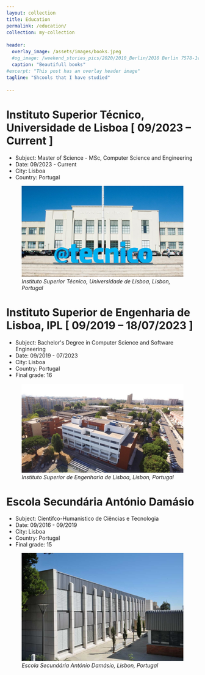 ```yaml
---
layout: collection
title: Education
permalink: /education/
collection: my-collection

header:
  overlay_image: /assets/images/books.jpeg
  #og_image: /weekend_stories_pics/2020/2010_Berlin/2010 Berlin 7578-1v (02. Okt. 2020).jpg
  caption: "Beautifull books"
#excerpt: "This post has an overlay header image"
tagline: "Shcools that I have studied"

---
```


# Instituto Superior Técnico, Universidade de Lisboa [ 09/2023 – Current ]

- Subject: Master of Science - MSc, Computer Science and Engineering
- Date: 09/2023 - Current
- City: Lisboa
- Country: Portugal

<figure>
  <img src="/assets/images/ist.jpg" alt="this is a placeholder image">
  <figcaption style="font-style: italic;">Instituto Superior Técnico, Universidade de Lisboa, Lisbon, Portugal</figcaption>
</figure>

# Instituto Superior de Engenharia de Lisboa, IPL [ 09/2019 – 18/07/2023 ]

- Subject: Bachelor's Degree in Computer Science and Software Engineering
- Date: 09/2019 - 07/2023
- City: Lisboa
- Country: Portugal 
- Final grade: 16 

<figure>
  <img src="/assets/images/isel_01_960.jpg" alt="this is a placeholder image">
  <figcaption style="font-style: italic;">Instituto Superior de Engenharia de Lisboa, Lisbon, Portugal</figcaption>
</figure>

# Escola Secundária António Damásio

- Subject: Cientifco-Humanistico de Ciências e Tecnologia
- Date: 09/2016 - 09/2019
- City: Lisboa 
- Country: Portugal 
- Final grade: 15

<figure>
  <img src="/assets/images/EscolaAntonioDamasio_DE_10_2013-037.jpg" alt="this is a placeholder image">
  <figcaption style="font-style: italic;">Escola Secundária António Damásio, Lisbon, Portugal</figcaption>
</figure>
